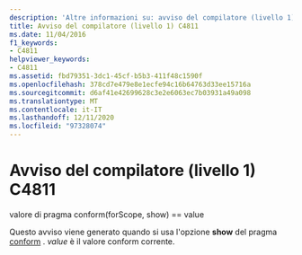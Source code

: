 ```yaml
---
description: 'Altre informazioni su: avviso del compilatore (livello 1) C4811'
title: Avviso del compilatore (livello 1) C4811
ms.date: 11/04/2016
f1_keywords:
- C4811
helpviewer_keywords:
- C4811
ms.assetid: fbd79351-3dc1-45cf-b5b3-411f48c1590f
ms.openlocfilehash: 378cd7e479e8e1ecfe94c16b64763d33ee15716a
ms.sourcegitcommit: d6af41e42699628c3e2e6063ec7b03931a49a098
ms.translationtype: MT
ms.contentlocale: it-IT
ms.lasthandoff: 12/11/2020
ms.locfileid: "97328074"
---
```

# <a name="compiler-warning-level-1-c4811"></a>Avviso del compilatore (livello 1) C4811

valore di pragma conform(forScope, show) == value

Questo avviso viene generato quando si usa l'opzione **show** del pragma [conform](../../preprocessor/conform.md) . *value* è il valore conform corrente.
